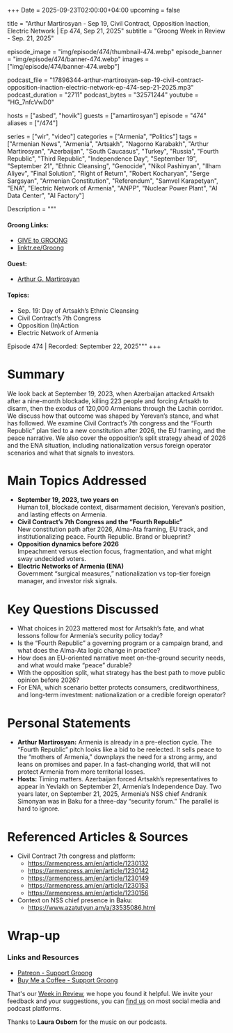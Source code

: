 +++
Date = 2025-09-23T02:00:00+04:00
upcoming = false

title = "Arthur Martirosyan - Sep 19, Civil Contract, Opposition Inaction, Electric Network | Ep 474, Sep 21, 2025"
subtitle = "Groong Week in Review - Sep. 21, 2025"

episode_image = "img/episode/474/thumbnail-474.webp"
episode_banner = "img/episode/474/banner-474.webp"
images = ["img/episode/474/banner-474.webp"]

podcast_file     = "17896344-arthur-martirosyan-sep-19-civil-contract-opposition-inaction-electric-network-ep-474-sep-21-2025.mp3"
podcast_duration = "2711"
podcast_bytes    = "32571244"
youtube = "HG_7nfcVwD0"

hosts = ["asbed", "hovik"]
guests = ["amartirosyan"]
episode = "474"
aliases = ["/474"]

series = ["wir", "video"]
categories = ["Armenia", "Politics"]
tags = ["Armenian News", "Armenia", "Artsakh", "Nagorno Karabakh", "Arthur Martirosyan", "Azerbaijan", "South Caucasus", "Turkey", "Russia", "Fourth Republic", "Third Republic", "Independence Day", "September 19", "September 21", "Ethnic Cleansing", "Genocide", "Nikol Pashinyan", "Ilham Aliyev", "Final Solution", "Right of Return", "Robert Kocharyan", "Serge Sargsyan", "Armenian Constitution", "Referendum", "Samvel Karapetyan", "ENA", "Electric Network of Armenia", "ANPP", "Nuclear Power Plant", "AI Data Center", "AI Factory"]

Description = """

#### Groong Links:
* [GIVE to GROONG](https://podcasts.groong.org/donate)
* [linktr.ee/Groong](https://linktr.ee/groong)

#### Guest:
* [Arthur G. Martirosyan](https://podcasts.groong.org/guest/amartirosyan)

#### Topics:
* Sep. 19: Day of Artsakh’s Ethnic Cleansing
* Civil Contract’s 7th Congress
* Opposition (In)Action
* Electric Network of Armenia

Episode 474 | Recorded: September 22, 2025"""
+++


# Summary
We look back at September 19, 2023, when Azerbaijan attacked Artsakh after a nine-month blockade, killing 223 people and forcing Artsakh to disarm, then the exodus of 120,000 Armenians through the Lachin corridor. We discuss how that outcome was shaped by Yerevan’s stance, and what has followed. We examine Civil Contract’s 7th congress and the “Fourth Republic” plan tied to a new constitution after 2026, the EU framing, and the peace narrative. We also cover the opposition’s split strategy ahead of 2026 and the ENA situation, including nationalization versus foreign operator scenarios and what that signals to investors.

# Main Topics Addressed
- **September 19, 2023, two years on**  
  Human toll, blockade context, disarmament decision, Yerevan’s position, and lasting effects on Armenia.
- **Civil Contract’s 7th Congress and the “Fourth Republic”**  
  New constitution path after 2026, Alma-Ata framing, EU track, and institutionalizing peace. Fourth Republic. Brand or blueprint?
- **Opposition dynamics before 2026**  
  Impeachment versus election focus, fragmentation, and what might sway undecided voters.
- **Electric Networks of Armenia (ENA)**  
  Government “surgical measures,” nationalization vs top-tier foreign manager, and investor risk signals.

# Key Questions Discussed
- What choices in 2023 mattered most for Artsakh’s fate, and what lessons follow for Armenia’s security policy today?  
- Is the “Fourth Republic” a governing program or a campaign brand, and what does the Alma-Ata logic change in practice?  
- How does an EU-oriented narrative meet on-the-ground security needs, and what would make “peace” durable?  
- With the opposition split, what strategy has the best path to move public opinion before 2026?  
- For ENA, which scenario better protects consumers, creditworthiness, and long-term investment: nationalization or a credible foreign operator?

# Personal Statements
- **Arthur Martirosyan:** Armenia is already in a pre-election cycle. The “Fourth Republic” pitch looks like a bid to be reelected. It sells peace to the “mothers of Armenia,” downplays the need for a strong army, and leans on promises and paper. In a fast-changing world, that will not protect Armenia from more territorial losses.
- **Hosts:** Timing matters. Azerbaijan forced Artsakh’s representatives to appear in Yevlakh on September 21, Armenia’s Independence Day. Two years later, on September 21, 2025, Armenia’s NSS chief Andranik Simonyan was in Baku for a three-day “security forum.” The parallel is hard to ignore.


# Referenced Articles & Sources
- Civil Contract 7th congress and platform:  
  - https://armenpress.am/en/article/1230132  
  - https://armenpress.am/en/article/1230142  
  - https://armenpress.am/en/article/1230149  
  - https://armenpress.am/en/article/1230153  
  - https://armenpress.am/en/article/1230156
- Context on NSS chief presence in Baku:  
  - https://www.azatutyun.am/a/33535086.html



# Wrap-up

### **Links and Resources**

* [Patreon - Support Groong](https://www.patreon.com/ann_groong)
* [Buy Me a Coffee - Support Groong](https://www.buymeacoffee.com/groong)

That's our [Week in Review](https://podcasts.groong.org/), we hope you found it helpful. We invite your feedback and your suggestions, you can [find us](https://linktr.ee/groong) on most social media and podcast platforms.

Thanks to __Laura Osborn__ for the music on our podcasts.

